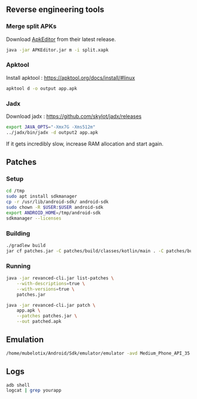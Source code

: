 ## Reverse engineering tools

### Merge split APKs

Download [ApkEditor](https://github.com/REAndroid/APKEditor) from their latest release.

```bash
java -jar APKEditor.jar m -i split.xapk
```

### Apktool

Install apktool : https://apktool.org/docs/install/#linux

```bash
apktool d -o output app.apk
```

### Jadx

Download jadx : https://github.com/skylot/jadx/releases

```bash
export JAVA_OPTS="-Xmx7G -Xms512m"
../jadx/bin/jadx -d output2 app.apk
```

If it gets incredibly slow, increase RAM allocation and start again.

## Patches

### Setup

```bash
cd /tmp
sudo apt install sdkmanager
cp -r /usr/lib/android-sdk/ android-sdk
sudo chown -R $USER:$USER android-sdk
export ANDROID_HOME=/tmp/android-sdk
sdkmanager --licenses
```

### Building

```bash
./gradlew build
jar cf patches.jar -C patches/build/classes/kotlin/main . -C patches/build/resources/main .
```

### Running

```bash
java -jar revanced-cli.jar list-patches \
    --with-descriptions=true \
    --with-versions=true \
    patches.jar

java -jar revanced-cli.jar patch \
    app.apk \
    --patches patches.jar \
    --out patched.apk
```

## Emulation

```bash
/home/mubelotix/Android/Sdk/emulator/emulator -avd Medium_Phone_API_35 -gpu host
```

## Logs

```bash
adb shell
logcat | grep yourapp
```
